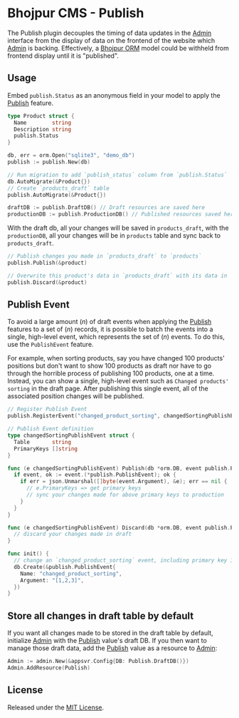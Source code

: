 # Bhojpur CMS - Publish

The Publish plugin decouples the timing of data updates in the [Admin](http://github.com/bhojpur/cms/pkg/admin) interface from the display of data on the frontend of the website which [Admin](http://github.com/bhojpur/cms/pkg/admin) is backing. Effectively, a [Bhojpur ORM](https://github.com/bhojpur/orm) model could be withheld from frontend display until it is "published".

## Usage

Embed `publish.Status` as an anonymous field in your model to apply the [Publish](https://github.com/bhojpur/cms/pkg/publish) feature.

```go
type Product struct {
  Name        string
  Description string
  publish.Status
}
```

```go
db, err = orm.Open("sqlite3", "demo_db")
publish := publish.New(db)

// Run migration to add `publish_status` column from `publish.Status`
db.AutoMigrate(&Product{})
// Create `products_draft` table
publish.AutoMigrate(&Product{})

draftDB := publish.DraftDB() // Draft resources are saved here
productionDB := publish.ProductionDB() // Published resources saved here
```

With the draft db, all your changes will be saved in `products_draft`, with the `productionDB`, all your changes will be in `products` table and sync back to `products_draft`.

```go
// Publish changes you made in `products_draft` to `products`
publish.Publish(&product)

// Overwrite this product's data in `products_draft` with its data in `products`
publish.Discard(&product)
```

## Publish Event

To avoid a large amount (*n*) of draft events when applying the [Publish](https://github.com/bhojpur/cms/pkg/publish) features to a set of (*n*) records, it is possible to batch the events into a single, high-level event, which represents the set of (*n*) events. To do this, use the `PublishEvent` feature.

For example, when sorting products, say you have changed 100 products' positions but don't want to show 100 products as draft nor have to go through the horrible process of publishing 100 products, one at a time. Instead, you can show a single, high-level event such as `Changed products' sorting` in the draft page. After publishing this single event, all of the associated position changes will be published.


```go
// Register Publish Event
publish.RegisterEvent("changed_product_sorting", changedSortingPublishEvent{})

// Publish Event definition
type changedSortingPublishEvent struct {
  Table       string
  PrimaryKeys []string
}

func (e changedSortingPublishEvent) Publish(db *orm.DB, event publish.PublishEventInterface) (err error) {
  if event, ok := event.(*publish.PublishEvent); ok {
    if err = json.Unmarshal([]byte(event.Argument), &e); err == nil {
      // e.PrimaryKeys => get primary keys
      // sync your changes made for above primary keys to production
    }
  }
}

func (e changedSortingPublishEvent) Discard(db *orm.DB, event publish.PublishEventInterface) (err error) {
  // discard your changes made in draft
}

func init() {
  // change an `changed_product_sorting` event, including primary key 1, 2, 3
  db.Create(&publish.PublishEvent{
    Name: "changed_product_sorting",
    Argument: "[1,2,3]",
  })
}
```

## Store all changes in draft table by default

If you want all changes made to be stored in the draft table by default, initialize [Admin](http://github.com/bhojpur/cms/pkg/admin) with the [Publish](https://github.com/bhojpur/cms/pkg/publish) value's draft DB. If you then want to manage those draft data, add the [Publish](https://github.com/bhojpur/cms/pkg/publish) value as a resource to [Admin](http://github.com/bhojpur/cms/pkg/admin):

```go
Admin := admin.New(&appsvr.Config{DB: Publish.DraftDB()})
Admin.AddResource(Publish)
```

## License

Released under the [MIT License](http://opensource.org/licenses/MIT).